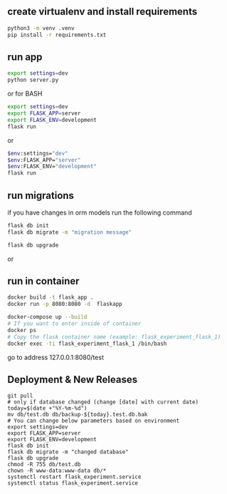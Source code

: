 ## create virtualenv and install requirements

```sh
python3 -m venv .venv
pip install -r requirements.txt
```

## run app
```sh
export settings=dev
python server.py
```
or for BASH
```sh
export settings=dev
export FLASK_APP=server
export FLASK_ENV=development
flask run
```

or
```sh
$env:settings="dev"
$env:FLASK_APP="server"
$env:FLASK_ENV="development"
flask run
```

## run migrations
if you have changes in orm models run the following command

```sh
flask db init
flask db migrate -m "migration message"

```

```sh
flask db upgrade
```
or

## run in container

```sh
docker build -t flask_app .
docker run -p 8080:8080 -d  flaskapp
```

```sh
docker-compose up --build
# If you want to enter inside of container
docker ps
# Copy the flask container name (example: flask_experiment_flask_1) 
docker exec -ti flask_experiment_flask_1 /bin/bash
```
go to address 127.0.0.1:8080/test 


## Deployment & New Releases

```shell
git pull
# only if database changed (change [date] with current date)
today=$(date +"%Y-%m-%d")
mv db/test.db db/backup-${today}.test.db.bak
# You can change below parameters based on environment
export settings=dev
export FLASK_APP=server
export FLASK_ENV=development
flask db init
flask db migrate -m "changed database"
flask db upgrade
chmod -R 755 db/test.db
chown -R www-data:www-data db/*
systemctl restart flask_experiment.service
systemctl status flask_experiment.service
```